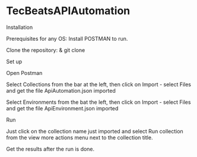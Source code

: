 # TecBeatsAPIAutomation

Installation

Prerequisites for any OS: Install POSTMAN to run.

Clone the repository: & git clone 

Set up

Open Postman

Select Collections from the bar at the left, then click on Import - select Files and get the file ApiAutomation.json imported

Select Environments from the bat the left, then click on Import - select Files and get the file ApiEnvironment.json imported

Run

Just click on the collection name just imported and select Run collection from the view more actions menu next to the collection title.

Get the results after the run is done.

